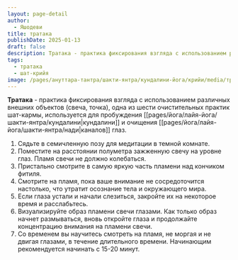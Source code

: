 ```yaml
---
layout: page-detail
author:
  - Яшодеви
title: тратака
publishDate: 2025-01-13
draft: false
description: Тратака - практика фиксирования взгляда с использованием различных внешних объектов (свеча, точка), одна из шести очистительных практик шат-кармы, используется для пробуждения кундалини [...] и очищения каналов глаз.
tags:
  - тратака
  - шат-крийя
image: /pages/ануттара-тантра/шакти-янтра/кундалини-йога/крийи/media/тратака.png
---
```

**Тратака** - практика фиксирования взгляда с использованием различных внешних объектов (свеча, точка), одна из шести очистительных практик шат-кармы, используется для пробуждения [[pages/йога/лайя-йога/шакти-янтра/кундалини|кундалини]] и очищения [[pages/йога/лайя-йога/шакти-янтра/нади|каналов]] глаз.

1. Сядьте в семичленную позу для медитации в темной комнате.
2. Поместите на расстоянии полуметра зажженную свечу на уровне глаз. Пламя свечи не должно колебаться.
3. Пристально смотрите в самую яркую часть пламени над кончиком фитиля.
4. Смотрите на пламя, пока ваше внимание не сосредоточится настолько, что утратит осознание тела и окружающего мира.
5. Если глаза устали и начали слезиться, закройте их на некоторое время и расслабьтесь.
6. Визуализируйте образ пламени свечи глазами. Как только образ начнет размываться, вновь откройте глаза и продолжайте концентрацию внимания на пламени свечи.
7. Со временем вы научитесь смотреть на пламя, не моргая и не двигая глазами, в течение длительного времени. Начинающим рекомендуется начинать с 15-20 минут.